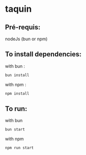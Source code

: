 # taquin

## Pré-requis:

nodeJs (bun or npm)


## To install dependencies:

with bun :
```bash
bun install
```

with npm :
```bash
npm install
```

## To run:

with bun
```bash
bun start
```

with npm
```bash
npm run start
```
